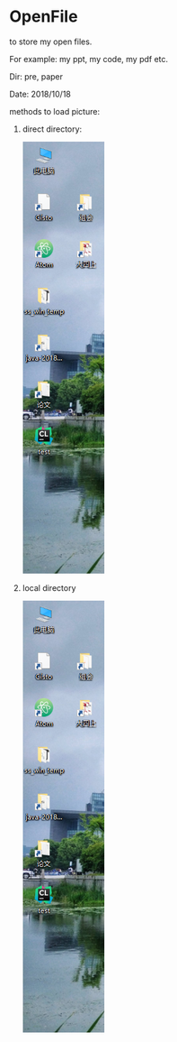 # OpenFile
to store my open files.

For example: my ppt, my code, my pdf etc.

Dir: pre, paper

Date: 2018/10/18



methods to load picture:

1. direct directory:

   ![2018-10-24_135414](./assets/2018-10-24_135414.png)

2. local directory

   ![2018-10-24_135414](assets/2018-10-24_135414-1540360523976.png)

